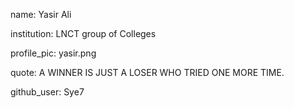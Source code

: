 
name: Yasir Ali

institution: LNCT group of Colleges

profile_pic: yasir.png

quote: A WINNER IS JUST A LOSER WHO TRIED ONE MORE TIME.

github_user: Sye7
